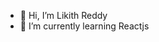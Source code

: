 - 👋 Hi, I’m Likith Reddy
- 🌱 I’m currently learning Reactjs

<!---
likhithreddy28/likhithreddy28 is a ✨ special ✨ repository because its `README.md` (this file) appears on your GitHub profile.
You can click the Preview link to take a look at your changes.
--->

